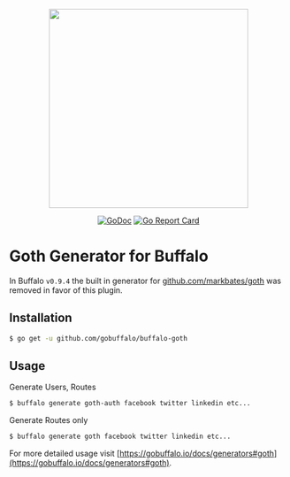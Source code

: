 <p align="center"><img src="https://github.com/gobuffalo/buffalo/blob/master/logo.svg" width="360"></p>

<p align="center">
<a href="https://godoc.org/github.com/gobuffalo/buffalo-goth"><img src="https://godoc.org/github.com/gobuffalo/buffalo-goth?status.svg" alt="GoDoc" /></a>
<a href="https://goreportcard.com/report/github.com/gobuffalo/buffalo-goth"><img src="https://goreportcard.com/badge/github.com/gobuffalo/buffalo-goth" alt="Go Report Card" /></a>
</p>

# Goth Generator for Buffalo

In Buffalo `v0.9.4` the built in generator for [github.com/markbates/goth](https://github.com/markbates/goth) was removed in favor of this plugin.

## Installation

```bash
$ go get -u github.com/gobuffalo/buffalo-goth
```

## Usage

Generate Users, Routes

```bash
$ buffalo generate goth-auth facebook twitter linkedin etc...
```

Generate Routes only

```bash
$ buffalo generate goth facebook twitter linkedin etc...
```

For more detailed usage visit [https://gobuffalo.io/docs/generators#goth](https://gobuffalo.io/docs/generators#goth).

